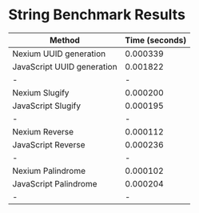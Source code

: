 # String Benchmark Results

| Method                     | Time (seconds) |
| -------------------------- | -------------- |
| Nexium UUID generation     | 0.000339       |
| JavaScript UUID generation | 0.001822       |
| -                          | -              |
| Nexium Slugify             | 0.000200       |
| JavaScript Slugify         | 0.000195       |
| -                          | -              |
| Nexium Reverse             | 0.000112       |
| JavaScript Reverse         | 0.000236       |
| -                          | -              |
| Nexium Palindrome          | 0.000102       |
| JavaScript Palindrome      | 0.000204       |
| -                          | -              |
